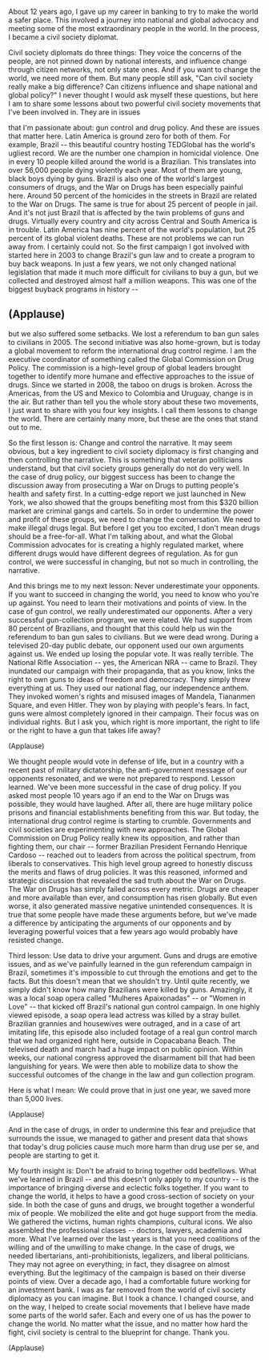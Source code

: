 
About 12 years ago,
I gave up my career in banking
to try to make the world a safer place.
This involved a journey into
national and global advocacy
and meeting some of the most
extraordinary people in the world.
In the process, I became
a civil society diplomat.

Civil society diplomats do three things:
They voice the concerns of the people,
are not pinned down by national interests,
and influence change
through citizen networks,
not only state ones.
And if you want to change the world,
we need more of them.
But many people still ask,
&quot;Can civil society really
make a big difference?
Can citizens influence and shape
national and global policy?&quot;
I never thought I would ask
myself these questions,
but here I am to share some lessons
about two powerful civil society 
movements that I&#39;ve been involved in.
They are in issues

that I&#39;m passionate about:
gun control and drug policy.
And these are issues that matter here.
Latin America is ground zero
for both of them.
For example, Brazil --
this beautiful country hosting TEDGlobal
has the world&#39;s ugliest record.
We are the number one champion
in homicidal violence.
One in every 10 people killed
around the world is a Brazilian.
This translates into over 56,000 people
dying violently each year.
Most of them are young, black boys
dying by guns.
Brazil is also one of the world&#39;s
largest consumers of drugs,
and the War on Drugs
has been especially painful here.
Around 50 percent of the homicides
in the streets in Brazil
are related to the War on Drugs.
The same is true for about
25 percent of people in jail.
And it&#39;s not just Brazil that is affected
by the twin problems of guns and drugs.
Virtually every country and city across
Central and South America is in trouble.
Latin America has nine percent
of the world&#39;s population,
but 25 percent
of its global violent deaths.
These are not problems
we can run away from.
I certainly could not.
So the first campaign I got involved with
started here in 2003
to change Brazil&#39;s gun law
and to create a program
to buy back weapons.
In just a few years,
we not only changed national legislation
that made it much more difficult
for civilians to buy a gun,
but we collected and destroyed
almost half a million weapons.
This was one of the biggest
buyback programs in history --

(Applause)
 --
but we also suffered some setbacks.
We lost a referendum to ban
gun sales to civilians in 2005.
The second initiative was also home-grown,
but is today a global movement to reform
the international drug control regime.
I am the executive coordinator
of something called
the Global Commission on Drug Policy.
The commission is a high-level group
of global leaders brought together
to identify more humane
and effective approaches
to the issue of drugs.
Since we started in 2008,
the taboo on drugs is broken.
Across the Americas, from the US
and Mexico to Colombia and Uruguay,
change is in the air.
But rather than tell you the whole story
about these two movements,
I just want to share with you
four key insights.
I call them lessons to change the world.
There are certainly many more,
but these are the ones
that stand out to me.

So the first lesson is:
Change and control the narrative.
It may seem obvious,
but a key ingredient
to civil society diplomacy
is first changing and then
controlling the narrative.
This is something that veteran
politicians understand,
but that civil society groups
generally do not do very well.
In the case of drug policy,
our biggest success has been
to change the discussion
away from prosecuting a War on Drugs
to putting people&#39;s health
and safety first.
In a cutting-edge report
we just launched in New York,
we also showed that the groups benefiting
most from this $320 billion market
are criminal gangs and cartels.
So in order to undermine
the power and profit of these groups,
we need to change the conversation.
We need to make illegal drugs legal.
But before I get you too excited,
I don&#39;t mean drugs
should be a free-for-all.
What I&#39;m talking about, and what
the Global Commission advocates for
is creating a highly regulated market,
where different drugs would have
different degrees of regulation.
As for gun control,
we were successful in changing,
but not so much
in controlling, the narrative.

And this brings me to my next lesson:
Never underestimate your opponents.
If you want to succeed
in changing the world,
you need to know who you&#39;re up against.
You need to learn their motivations
and points of view.
In the case of gun control,
we really underestimated our opponents.
After a very successful
gun-collection program,
we were elated.
We had support from
80 percent of Brazilians,
and thought that this could help us
win the referendum
to ban gun sales to civilians.
But we were dead wrong.
During a televised 20-day public debate,
our opponent used
our own arguments against us.
We ended up losing the popular vote.
It was really terrible.
The National Rifle Association --
yes, the American NRA --
came to Brazil.
They inundated our campaign
with their propaganda,
that as you know,
links the right to own guns
to ideas of freedom and democracy.
They simply threw everything at us.
They used our national flag,
our independence anthem.
They invoked women&#39;s rights
and misused images of Mandela,
Tiananmen Square, and even Hitler.
They won by playing with people&#39;s fears.
In fact, guns were almost completely
ignored in their campaign.
Their focus was on individual rights.
But I ask you,
which right is more important,
the right to life
or the right to have a gun
that takes life away?

(Applause)

We thought people would vote
in defense of life,
but in a country with a recent past
of military dictatorship,
the anti-government message
of our opponents resonated,
and we were not prepared to respond.
Lesson learned.
We&#39;ve been more successful
in the case of drug policy.
If you asked most people 10 years ago if
an end to the War on Drugs was possible,
they would have laughed.
After all, there are huge
military police prisons
and financial establishments
benefiting from this war.
But today, the international drug
control regime is starting to crumble.
Governments and civil societies
are experimenting with new approaches.
The Global Commission on Drug Policy
really knew its opposition,
and rather than fighting them,
our chair -- former Brazilian President
Fernando Henrique Cardoso --
reached out to leaders
from across the political spectrum,
from liberals to conservatives.
This high level group
agreed to honestly discuss
the merits and flaws of drug policies.
It was this reasoned, informed
and strategic discussion
that revealed the sad truth
about the War on Drugs.
The War on Drugs has simply failed
across every metric.
Drugs are cheaper
and more available than ever,
and consumption has risen globally.
But even worse,
it also generated massive
negative unintended consequences.
It is true that some people
have made these arguments before,
but we&#39;ve made a difference
by anticipating the arguments
of our opponents
and by leveraging powerful voices
that a few years ago
would probably have resisted change.

Third lesson: Use data
to drive your argument.
Guns and drugs are emotive issues,
and as we&#39;ve painfully learned
in the gun referendum campaign in Brazil,
sometimes it&#39;s impossible
to cut through the emotions
and get to the facts.
But this doesn&#39;t mean
that we shouldn&#39;t try.
Until quite recently,
we simply didn&#39;t know
how many Brazilians were killed by guns.
Amazingly, it was a local soap opera
called &quot;Mulheres Apaixonadas&quot; --
or &quot;Women in Love&quot; --
that kicked off Brazil&#39;s
national gun control campaign.
In one highly viewed episode,
a soap opera lead actress
was killed by a stray bullet.
Brazilian grannies
and housewives were outraged,
and in a case of art imitating life,
this episode also included footage
of a real gun control march
that we had organized right here,
outside in Copacabana Beach.
The televised death and march
had a huge impact on public opinion.
Within weeks, our national congress
approved the disarmament bill
that had been languishing for years.
We were then able to mobilize data
to show the successful outcomes
of the change in the law
and gun collection program.

Here is what I mean:
We could prove that in just one year,
we saved more than 5,000 lives.

(Applause)

And in the case of drugs,
in order to undermine this fear
and prejudice that surrounds the issue,
we managed to gather and present data
that shows that today&#39;s drug policies
cause much more harm than drug use per se,
and people are starting to get it.

My fourth insight is:
Don&#39;t be afraid to bring
together odd bedfellows.
What we&#39;ve learned in Brazil --
and this doesn&#39;t only
apply to my country --
is the importance of bringing diverse
and eclectic folks together.
If you want to change the world,
it helps to have a good cross-section
of society on your side.
In both the case of guns and drugs,
we brought together
a wonderful mix of people.
We mobilized the elite
and got huge support from the media.
We gathered the victims,
human rights champions, cultural icons.
We also assembled
the professional classes --
doctors, lawyers, academia and more.
What I&#39;ve learned over the last years
is that you need coalitions of the willing
and of the unwilling to make change.
In the case of drugs,
we needed libertarians,
anti-prohibitionists, legalizers,
and liberal politicians.
They may not agree on everything;
in fact, they disagree
on almost everything.
But the legitimacy of the campaign
is based on their diverse points of view.
Over a decade ago,
I had a comfortable future
working for an investment bank.
I was as far removed from the world
of civil society diplomacy
as you can imagine.
But I took a chance.
I changed course,
and on the way, I helped 
to create social movements
that I believe have made 
some parts of the world safer.
Each and every one of us
has the power to change the world.
No matter what the issue,
and no matter how hard the fight,
civil society is central
to the blueprint for change.
Thank you.

(Applause)

